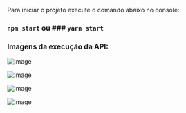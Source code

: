 
Para iniciar o projeto execute o comando abaixo no console:

### `npm start` ou ### `yarn start`

### Imagens da execução da API:


![image](https://user-images.githubusercontent.com/40027096/160307896-aab8ba60-527d-4ed4-89f1-c2041bfabd32.png)

![image](https://user-images.githubusercontent.com/40027096/160307913-fd590395-16e0-4e99-9885-8df74156c6a5.png)

![image](https://user-images.githubusercontent.com/40027096/160307925-c14586c3-786d-4ee6-b567-43f52e661e55.png)

![image](https://user-images.githubusercontent.com/40027096/160307945-1a409fe6-a657-4a3c-9d97-891dccb80c42.png)
